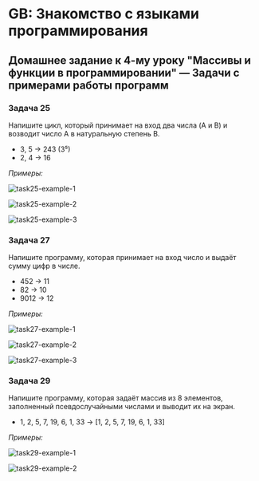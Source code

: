 # GB: Знакомство с языками программирования

## Домашнее задание к 4-му уроку "Массивы и функции в программировании"  &mdash; Задачи с примерами работы программ

### Задача 25

Напишите цикл, который принимает на вход два числа (A и B) и возводит число A в натуральную степень B.

* 3, 5 -> 243 (3⁵)
* 2, 4 -> 16

*Примеры:*

![task25-example-1](https://user-images.githubusercontent.com/109767480/185070552-a058ce23-b8c1-4cb2-a9e0-72271298d741.png)

![task25-example-2](https://user-images.githubusercontent.com/109767480/185070564-09e3d3da-5546-4e66-a70a-3fb6bc543f24.png)

![task25-example-3](https://user-images.githubusercontent.com/109767480/185070591-4cf29c4a-f29e-44fa-b7d4-6e39d2679262.png)

### Задача 27

Напишите программу, которая принимает на вход число и выдаёт сумму цифр в числе.

* 452 -> 11
* 82 -> 10
* 9012 -> 12

*Примеры:*

![task27-example-1](https://user-images.githubusercontent.com/109767480/185070626-bfe13b91-b5d7-479d-bd2a-e97b0b6c5f21.png)

![task27-example-2](https://user-images.githubusercontent.com/109767480/185070647-6b3e662f-c008-4fba-bf73-be38b2ce9b5c.png)

![task27-example-3](https://user-images.githubusercontent.com/109767480/185070663-de75f1cc-0dac-432b-ba89-ed6b984592b7.png)

### Задача 29

Напишите программу, которая задаёт массив из 8 элементов, заполненный псевдослучайными числами и выводит их на экран.

* 1, 2, 5, 7, 19, 6, 1, 33 -> [1, 2, 5, 7, 19, 6, 1, 33]

*Примеры:*

![task29-example-1](https://user-images.githubusercontent.com/109767480/185070692-c576018f-363f-48f9-a2e0-388f3b702074.png)

![task29-example-2](https://user-images.githubusercontent.com/109767480/185070706-30531ea4-6c6e-46b1-9698-800f6c42f4e3.png)
